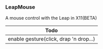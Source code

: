 ### LeapMouse

A mouse control with the Leap in X11(BETA)

| Todo |
|------|
|enable gesture(click, drap 'n drop...)|

